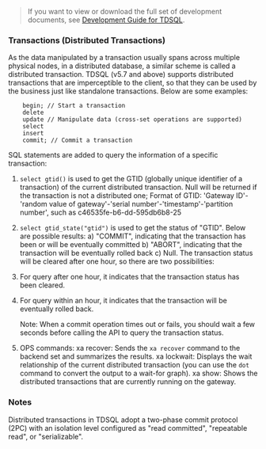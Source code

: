 
> If you want to view or download the full set of development documents, see [Development Guide for TDSQL](https://intl.cloud.tencent.com/document/product/1042/33352).

### Transactions (Distributed Transactions)

As the data manipulated by a transaction usually spans across multiple physical nodes, in a distributed database, a similar scheme is called a distributed transaction. TDSQL (v5.7 and above) supports distributed transactions that are imperceptible to the client, so that they can be used by the business just like standalone transactions. Below are some examples:
```
	begin; // Start a transaction
	delete
	update // Manipulate data (cross-set operations are supported)
	select
	insert
	commit; // Commit a transaction
```

SQL statements are added to query the information of a specific transaction:
1. `select gtid()` is used to get the GTID (globally unique identifier of a transaction) of the current distributed transaction. Null will be returned if the transaction is not a distributed one;
Format of GTID:
'Gateway ID'-'random value of gateway'-'serial number'-'timestamp'-'partition number', such as c46535fe-b6-dd-595db6b8-25
2. `select gtid_state("gtid")` is used to get the status of "GTID". Below are possible results:
a) "COMMIT", indicating that the transaction has been or will be eventually committed
b) "ABORT", indicating that the transaction will be eventually rolled back
c) Null. The transaction status will be cleared after one hour, so there are two possibilities:
 1. For query after one hour, it indicates that the transaction status has been cleared.
 2. For query within an hour, it indicates that the transaction will be eventually rolled back.

	Note: When a commit operation times out or fails, you should wait a few seconds before calling the API to query the transaction status.

3. OPS commands:
	xa recover: Sends the `xa recover` command to the backend set and summarizes the results.
	xa lockwait: Displays the wait relationship of the current distributed transaction (you can use the `dot` command to convert the output to a wait-for graph).
	xa show: Shows the distributed transactions that are currently running on the gateway.

### Notes
Distributed transactions in TDSQL adopt a two-phase commit protocol (2PC) with an isolation level configured as "read committed", "repeatable read", or "serializable".
